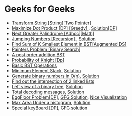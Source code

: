 # Geeks for Geeks


* [Transform String [String][Two Pointer] ](https://practice.geeksforgeeks.org/problems/transform-string/0)
* [Maximize Dot Product [DP] [Greedy] ](https://practice.geeksforgeeks.org/problems/maximize-dot-product/0/) , [Solution[DP]](../Solutions/Maximize%20Dot%20Product.cpp)
* [Next Greater Palindrome [Adhoc][Math] ](https://www.geeksforgeeks.org/given-a-number-find-next-smallest-palindrome-larger-than-this-number/)
* [Jumping Numbers [Recursion] ](https://practice.geeksforgeeks.org/problems/jumping-numbers/0) , [Solution](../Solutions/JumpingNumbers.cpp)
* [Find Sum of K Smallest Element in BST[Augmented DS]](https://www.geeksforgeeks.org/sum-k-smallest-elements-bst/)
* [Painters Problem [Binary Search]](https://practice.geeksforgeeks.org/problems/allocate-minimum-number-of-pages/0)
* [A post order addition BST ](https://practice.geeksforgeeks.org/problems/add-all-greater-values-to-every-node-in-a-bst/1/)
* [Probability of Knight [Dp] ](https://practice.geeksforgeeks.org/problems/probability-of-knight/0)
* [Basic BST Operations](../Solutions/BasicBST.cpp)
* [Minimum Element Stack](https://practice.geeksforgeeks.org/problems/get-minimum-element-from-stack/1), [Solution](../Solutions/minElementStack.cpp)
* [Generate binary numbers in O(n)](https://practice.geeksforgeeks.org/problems/generate-binary-numbers/0), [Solution](../Solutions/generatebinQueue.cpp)
* [Find out the intersection of 2 linked lists](https://practice.geeksforgeeks.org/problems/intersection-point-in-y-shapped-linked-lists/1)
* [Left view of a binary tree](https://practice.geeksforgeeks.org/problems/left-view-of-binary-tree/1), [Solution](../Solutions/leftview.cpp)
* [Total decoding messages](https://practice.geeksforgeeks.org/problems/total-decoding-messages/0), [Solution](../Solutions/totaldecoding.cpp)
* [EggFloor Problem[DP]](https://practice.geeksforgeeks.org/problems/egg-dropping-puzzle/0), [GFG Solution](https://www.geeksforgeeks.org/egg-dropping-puzzle-dp-11/#:~:text=The%20solution%20is%20to%20try,be%20part%20of%20the%20solution.), [Nice Visualization](https://www.youtube.com/watch?v=KVfxgpI3Tv0)
* [Max Area Under a histogram](https://practice.geeksforgeeks.org/problems/maximum-rectangular-area-in-a-histogram/0), [Solution](https://github.com/Soumalya1857/Dump/blob/master/GFG/areaInhostogram.cpp)
* [Special keyBoard [DP]](https://practice.geeksforgeeks.org/problems/special-keyboard/0), [GFG solution](https://www.geeksforgeeks.org/how-to-print-maximum-number-of-a-using-given-four-keys/)
